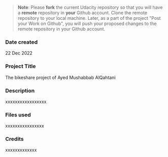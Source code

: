 >**Note**: Please **fork** the current Udacity repository so that you will have a **remote** repository in **your** Github account. Clone the remote repository to your local machine. Later, as a part of the project "Post your Work on Github", you will push your proposed changes to the remote repository in your Github account.

### Date created
22 Dec 2022
### Project Title
The bikeshare project of Ayed Mushabbab AlQahtani
### Description
xxxxxxxxxxxxxxxxx
### Files used
xxxxxxxxxxxxxxxx
### Credits
xxxxxxxxxxxxx
